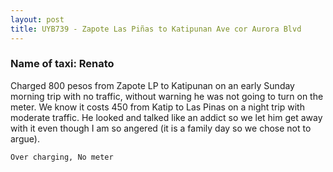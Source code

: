 ```yaml
---
layout: post
title: UYB739 - Zapote Las Piñas to Katipunan Ave cor Aurora Blvd
---
```


### Name of taxi: Renato

Charged 800 pesos from Zapote LP to Katipunan on an early Sunday morning trip with no traffic, without warning he was not going to turn on the meter. We know it costs 450 from Katip to Las Pinas on a night trip with moderate traffic. He looked and talked like an addict so we let him get away with it even though I am so angered (it is a family day so we chose not to argue). 

```Over charging, No meter```
